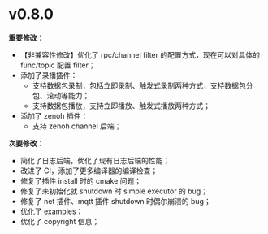 # v0.8.0 


**重要修改**：
- 【非兼容性修改】优化了 rpc/channel filter 的配置方式，现在可以对具体的 func/topic 配置 filter；
- 添加了录播插件：
  - 支持数据包录制，包括立即录制、触发式录制两种方式，支持数据包分包、滚动等能力；
  - 支持数据包播放，支持立即播放、触发式播放两种方式；
- 添加了 zenoh 插件：
  - 支持 zenoh channel 后端；


**次要修改**：
- 简化了日志后端，优化了现有日志后端的性能；
- 改进了 CI，添加了更多编译器的编译检查；
- 修复了插件 install 时的 cmake 问题；
- 修复了未初始化就 shutdown 时 simple executor 的 bug；
- 修复了 net 插件、mqtt 插件 shutdown 时偶尔崩溃的 bug；
- 优化了 examples；
- 优化了 copyright 信息；


